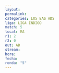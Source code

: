 ```yaml
---
layout: 
permalink: 
categories: LO5 EAS ADS
liga: LIGA INDIGO
match: 5
local: EA
r1: 2
r2: 0
out: AD
stream: 
hora: 
fecha: 
ronda: "5"
---
```

